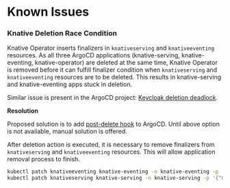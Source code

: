 # Known Issues

### Knative Deletion Race Condition

Knative Operator inserts finalizers in `knativeserving` and `knativeeventing` resources. As all three ArgoCD applications
(knative-serving, knative-eventing, knative-operator) are deleted at the same time, Knative Operator is removed before
it can fulfill finalizer condition when `knativeserving` and `knativeeventing` resources are to be deleted.
This results in knative-serving and knative-eventing apps stuck in deletion.

Similar issue is present in the ArgoCD project: [Keycloak deletion deadlock](https://github.com/argoproj/argo-cd/issues/9296).

**Resolution**

Proposed solution is to add [post-delete hook](https://github.com/argoproj/argo-cd/issues/7575) to ArgoCD. Until above
option is not available, manual solution is offered.

After deletion action is executed, it is necessary to remove finalizers from `knativeserving` and `knativeeventing` resources.
This will allow application removal process to finish.
```bash
kubectl patch knativeeventing knative-eventing -n knative-eventing -p '{"metadata":{"finalizers":null}}' --type=merge
kubectl patch knativeserving knative-serving -n knative-serving -p '{"metadata":{"finalizers":null}}' --type=merge
```
